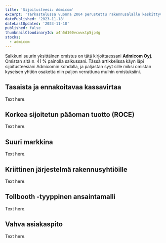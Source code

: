 ```yaml
---
title: 'Sijoitusteesi: Admicom'
excerpt: 'Tarkastelussa vuonna 2004 perustettu rakennusalalle keskittyvä SaaS-yhtiö.'
datePublished: '2023-11-18'
dateLastUpdated: '2023-11-18'
published: false
thumbnailCloudinaryId: a4h5d160vcwwxtp5jp4g
stocks:
  - admicom
---
```


Salkkuni suurin yksittäinen omistus on tätä kirjoittaessani **Admicom Oyj**. Omistan sitä n. 41 % painolla salkussani. Tässä artikkelissa käyn läpi sijoitusteesiäni Admicomin kohdalla, ja paljastan syyt sille miksi omistan kyseisen yhtiön osaketta niin paljon verrattuna muihin omistuksiini.

## Tasaista ja ennakoitavaa kassavirtaa

Text here.

## Korkea sijoitetun pääoman tuotto (ROCE)

Text here.

## Suuri markkina

Text here.

## Kriittinen järjestelmä rakennusyhtiöille

Text here.

## Tollbooth -tyyppinen ansaintamalli

Text here.

## Vahva asiakaspito

Text here.
